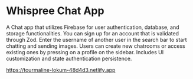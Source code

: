 # Whispree Chat App

A Chat app that utilizes Firebase for user authentication, database, and storage functionalities. You can sign up for an account that is validated through Zod. Enter the username of another user in the search bar to start chatting and sending images. Users can create new chatrooms or access existing ones by pressing on a profile on the sidebar. Includes UI customization and state authentication persistence.

<https://tourmaline-lokum-48d4d3.netlify.app>

